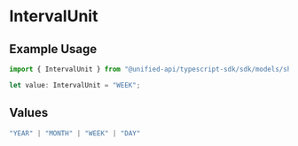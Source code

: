 # IntervalUnit

## Example Usage

```typescript
import { IntervalUnit } from "@unified-api/typescript-sdk/sdk/models/shared";

let value: IntervalUnit = "WEEK";
```

## Values

```typescript
"YEAR" | "MONTH" | "WEEK" | "DAY"
```